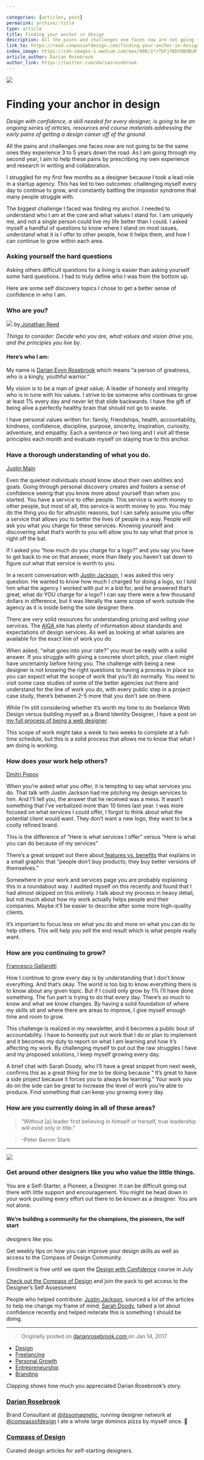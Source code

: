 ```yaml
---

categories: [articles, post]
permalink: archive/:title
type: article
title: Finding your anchor in design
description: All the pains and challenges one faces now are not going to be the same ones they experience 3 to 5 years down the road. As I am going through my second year, I aim to help these pains by prescribing my own experience and research in writing and collaboration.
link_to: https://read.compassofdesign.com/finding-your-anchor-in-design-2513044fe7e7
index_image: https://cdn-images-1.medium.com/max/800/1*rTbFjfKDV8BOBuRThbjm4Q.png
article_author: Darian Rosebrook
author_link: https://twitter.com/darianrosebrook
---
```

![](https://cdn-images-1.medium.com/max/800/1*rTbFjfKDV8BOBuRThbjm4Q.png)

# Finding your anchor in design

*Design with confidence, a skill needed for every designer, is going to be an
ongoing series of articles, resources and course materials addressing the early
pains of getting a design career off of the ground.*

All the pains and challenges one faces now are not going to be the same ones
they experience 3 to 5 years down the road. As I am going through my second
year, I aim to help these pains by prescribing my own experience and research in
writing and collaboration.

I struggled for my first few months as a designer because I took a lead role in
a startup agency. This has led to two outcomes: challenging myself every day to
continue to grow, and constantly battling the impostor syndrome that many people
struggle with.

The biggest challenge I faced was finding my anchor. I needed to understand who
I am at the core and what values I stand for. I am uniquely me, and not a single
person could live my life better than I could. I asked myself a handful of
questions to know where I stand on most issues, understand what it is I offer to
other people, how it helps them, and how I can continue to grow within each
area.

### Asking yourself the hard questions

Asking others difficult questions for a living is easier than asking yourself
some hard questions. I had to truly define who I was from the bottom up.

Here are some self discovery topics I chose to get a better sense of confidence
in who I am.

### Who are you?

![](https://cdn-images-1.medium.com/max/800/1*88UzOrBRE4FbTGQ9czL4NA.png)
<span class="figcaption_hack">by[ Jonathan Reed](https://unsplash.com/@jonathonreed)</span>

*Things to consider: Decide who you are, what values and vision drive you, and
the principles you live by*.

#### Here’s who I am:

My name is [Darian Evyn Rosebrook](https://twitter.com/darianrosebrook) which means “a
person of greatness, who is a kingly, youthful warrior.”

My vision is to be a man of great value; A leader of honesty and integrity who
is in tune with his values. I strive to be someone who continues to grow at
least 1% every day and never let that slide backwards. I have the gift of being
alive a perfectly healthy brain that should not go to waste.

I have personal values written for: family, friendships, health, accountability,
kindness, confidence, discipline, purpose, sincerity, inspiration, curiosity,
adventure, and empathy. Each a sentence or two long and I visit all these
principles each month and evaluate myself on staying true to this anchor.

### Have a thorough understanding of what you do.

<span class="figcaption_hack">[Justin Main](https://unsplash.com/@photified)</span>

Even the quietest individuals should know about their own abilities and goals.
Going through personal discovery creates and fosters a sense of confidence
seeing that you know more about yourself than when you started. You have a
service to offer people. This service is worth money to other people, but most
of all, this service is worth money to you. You may do the thing you do for
altruistic reasons, but I can safely assume you offer a service that allows you
to better the lives of people in a way. People will ask you what you charge for
these services. Knowing yourself and discovering what that’s worth to you will
allow you to say what that price is right off the bat.

If I asked you “how much do you charge for a logo?” and you say you have to get
back to me on that answer, more than likely you haven’t sat down to figure out
what that service is worth to you.

In a recent conversation with [Justin Jackson](http://twitter.com/mijustin), I
was asked this very question. He wanted to know how much I charged for doing a
logo, so I told him what the agency I worked with put in a bid for, and he
answered that’s great, what do YOU charge for a logo? I can say there were a few
thousand dollars in difference, but it was literally the same scope of work
outside the agency as it is inside being the sole designer there.

There are very solid resources for understanding pricing and selling your
services. The [AIGA
](http://www.aiga.org/aiga/content/tools-and-resources/design-business-and-ethics/)site
has plenty of information about standards and expectations of design services.
As well as looking at what salaries are available for the exact line of work you
do.

When asked, “what goes into your rate?” you must be ready with a solid answer.
If you struggle with giving a concrete short pitch, your client might have
uncertainty before hiring you. The challenge with being a new designer is not
knowing the right questions to having a process in place so you can expect what
the scope of work that you’ll do normally. You need to visit some case studies
of some of the better agencies out there and understand for the line of work you
do, with every public step in a project case study, there’s between 2–5 more
that you don’t see on there.

While I’m still considering whether it’s worth my time to do freelance Web
Design versus building myself as a Brand Identity Designer, I have a post on [my
full process of being a web
designer](https://darianrosebrook.com/archive/Web-Design-Work-Flow-for-2016).

This scope of work might take a week to two weeks to complete at a full-time
schedule, but this is a solid process that allows me to know that what I am
doing is working.

### How does your work help others?

<span class="figcaption_hack">[Dmitri Popov](https://unsplash.com/@dmpop)</span>

When you’re asked what you offer, it is tempting to say what services you do.
That talk with Justin Jackson had me pitching my design services to him. And
I’ll tell you, the answer that he received was a mess. It wasn’t something that
I’ve verbalized more than 10 times last year. I was more focused on what
services I could offer, I forgot to think about what the potential client would
want. They don’t want a new logo, they want to be a coolly refined brand.

This is the difference of “Here is what services I offer” versus “Here is what
you can do because of my services”

There’s a great snippet out there about[ features vs.
benefits](https://www.useronboard.com/features-vs-benefits/) that explains in a
small graphic that “people don’t buy products; they buy better versions of
themselves.”

Somewhere in your work and services page you are probably explaining this in a
roundabout way. I audited myself on this recently and found that I had almost
skipped on this entirely. I talk about my process in heavy detail, but not much
about how my work actually helps people and their companies. Maybe it’ll be
easier to describe after some more high-quality clients.

It’s important to focus less on what you do and more on what you can do to help
others. This will help you sell the end result which is what people really want.

### How are you continuing to grow?

<span class="figcaption_hack">[Francesco Gallarotti](https://unsplash.com/@gallarotti)</span>

How I continue to grow every day is by understanding that I don’t know
everything. And that’s okay. The world is too big to know everything there is to
know about any given topic. But if I could only grow by 1% I’ll have done
something. The fun part is trying to do that every day. There’s so much to know
and what we know changes. By having a solid foundation of where my skills sit
and where there are areas to improve, I give myself enough time and room to
grow.

This challenge is realized in my newsletter, and it becomes a public bout of
accountability. I have to honestly put out work that I do or plan to implement
and it becomes my duty to report on what I am learning and how it’s affecting my
work. By challenging myself to put out the raw struggles I have and my proposed
solutions, I keep myself growing every day.

A brief chat with Sarah Doody, who I’ll have a great snippet from next week,
confirms this as a great thing for me to be doing because “ It’s great to have a
side project because it forces you to always be learning.” Your work you do on
the side can be great to increase the level of work you’re able to produce. Find
something that can keep you growing every day.

### How are you currently doing in all of these areas?

> “Without [a] leader first believing in himself or herself, true leadership will
> exist only in title.”

> –Peter Barron Stark

*****

![](https://cdn-images-1.medium.com/max/800/1*mo7_gcoDhIhJHCOLPxMfLg.png)

### Get around other designers like you who value the little things.

You are a Self-Starter, a Pioneer, a Designer. It can be difficult going out
there with little support and encouragement. You might be head down in your work
pushing every effort out there to be known as a designer. You are not alone.

#### We’re building a community for the champions, the pioneers, the self start
designers like you.

Get weekly tips on how you can improve your design skills as well as access to
the Compass of Design Community.

Enrollment is free until we open the [Design with
Confidence](https://compassofdesign.com/course) course in July

[Check out the Compass of Design](https://compassofdesign.com/community/) and
join the pack to get access to the Designer’s Self Assessment

People who helped contribute: [Justin Jackson](https://justinjackson.ca/),
sourced a lot of the articles to help me change my frame of mind; [Sarah
Doody](https://twitter.com/sarahdoody), talked a lot about confidence recently
and helped reiterate this is something I should be doing.

*****

> Originally posted on [darianrosebrook.com
> ](https://darianrosebrook.com/archive/find-your-anchor)on Jan 14, 2017

* [Design](https://read.compassofdesign.com/tagged/design?source=post)
* [Freelancing](https://read.compassofdesign.com/tagged/freelancing?source=post)
* [Personal
Growth](https://read.compassofdesign.com/tagged/personal-growth?source=post)
* [Entrepreneurship](https://read.compassofdesign.com/tagged/entrepreneurship?source=post)
* [Branding](https://read.compassofdesign.com/tagged/branding?source=post)

Clapping shows how much you appreciated Darian Rosebrook’s story.

### [Darian Rosebrook](https://read.compassofdesign.com/@darianrosebrook)

Brand Consultant at [@itssomagnetic](http://twitter.com/itssomagnetic), running
designer network at [@compassofdesign](http://twitter.com/compassofdesign) I ate
a whole large dominos pizza by myself once. 🍕

### [Compass of Design](https://read.compassofdesign.com/?source=footer_card)

Curated design articles for self-starting designers.
